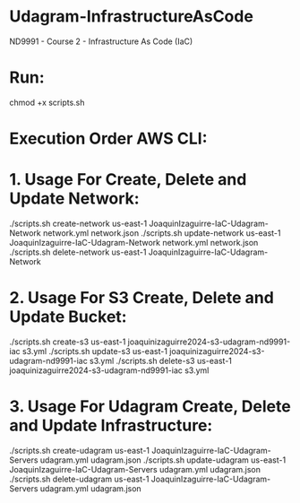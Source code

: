 # Udagram-InfrastructureAsCode
ND9991 - Course 2 - Infrastructure As Code (IaC)

# Run:
chmod +x scripts.sh

# Execution Order AWS CLI:

# 1. Usage For Create, Delete and Update Network:
   ./scripts.sh create-network us-east-1 JoaquinIzaguirre-IaC-Udagram-Network network.yml network.json
   ./scripts.sh update-network us-east-1 JoaquinIzaguirre-IaC-Udagram-Network network.yml network.json
   ./scripts.sh delete-network us-east-1 JoaquinIzaguirre-IaC-Udagram-Network

# 2. Usage For S3 Create, Delete and Update Bucket:
   ./scripts.sh create-s3 us-east-1 joaquinizaguirre2024-s3-udagram-nd9991-iac s3.yml
   ./scripts.sh update-s3 us-east-1 joaquinizaguirre2024-s3-udagram-nd9991-iac s3.yml
   ./scripts.sh delete-s3 us-east-1 joaquinizaguirre2024-s3-udagram-nd9991-iac s3.yml

# 3. Usage For Udagram Create, Delete and Update Infrastructure:
   ./scripts.sh create-udagram us-east-1 JoaquinIzaguirre-IaC-Udagram-Servers udagram.yml udagram.json
   ./scripts.sh update-udagram us-east-1 JoaquinIzaguirre-IaC-Udagram-Servers udagram.yml udagram.json
   ./scripts.sh delete-udagram us-east-1 JoaquinIzaguirre-IaC-Udagram-Servers udagram.yml udagram.json

